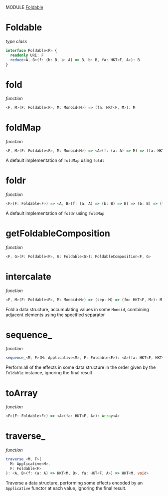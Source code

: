 MODULE [Foldable](https://github.com/gcanti/fp-ts/blob/master/src/Foldable.ts)

# Foldable

_type class_

```ts
interface Foldable<F> {
  readonly URI: F
  reduce<A, B>(f: (b: B, a: A) => B, b: B, fa: HKT<F, A>): B
}
```

# fold

_function_

```ts
<F, M>(F: Foldable<F>, M: Monoid<M>) => (fa: HKT<F, M>): M
```

# foldMap

_function_

```ts
<F, M>(F: Foldable<F>, M: Monoid<M>) => <A>(f: (a: A) => M) => (fa: HKT<F, A>): M
```

A default implementation of `foldMap` using `foldl`

# foldr

_function_

```ts
<F>(F: Foldable<F>) => <A, B>(f: (a: A) => (b: B) => B) => (b: B) => (fa: HKT<F, A>): B
```

A default implementation of `foldr` using `foldMap`

# getFoldableComposition

_function_

```ts
<F, G>(F: Foldable<F>, G: Foldable<G>): FoldableComposition<F, G>
```

# intercalate

_function_

```ts
<F, M>(F: Foldable<F>, M: Monoid<M>) => (sep: M) => (fm: HKT<F, M>): M
```

Fold a data structure, accumulating values in some `Monoid`, combining adjacent elements using the specified separator

# sequence_

_function_

```ts
sequence_<M, F>(M: Applicative<M>, F: Foldable<F>): <A>(fa: HKT<F, HKT<M, A>>) => HKT<M, void>
```

Perform all of the effects in some data structure in the order given by the `Foldable` instance, ignoring the final
result.

# toArray

_function_

```ts
<F>(F: Foldable<F>) => <A>(fa: HKT<F, A>): Array<A>
```

# traverse_

_function_

```ts
traverse_<M, F>(
  M: Applicative<M>,
  F: Foldable<F>
): <A, B>(f: (a: A) => HKT<M, B>, fa: HKT<F, A>) => HKT<M, void>
```

Traverse a data structure, performing some effects encoded by an `Applicative` functor at each value, ignoring the final
result.

